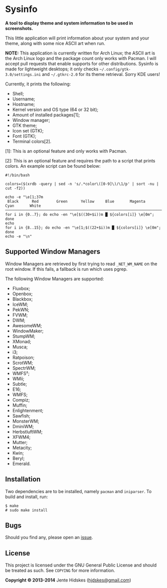 Sysinfo
=========

**A tool to display theme and system information to be used in screenshots.**

This little application will print information about your system and your theme, along with some nice ASCII art when run.

**NOTE:** This application is currently written for Arch Linux; the ASCII art is the Arch Linux logo and the package count only works with Pacman. I will accept pull requests that enable supports for other distributions. Sysinfo is made for lightweight desktops; it only checks `~/.config/gtk-3.0/settings.ini` and `~/.gtkrc-2.0` for its theme retrieval. Sorry KDE users!

Currently, it prints the following:
* Shell;
* Username;
* Hostname;
* Kernel version and OS type (64 or 32 bit);
* Amount of installed packages[1];
* Window manager;
* GTK theme;
* Icon set (GTK);
* Font (GTK);
* Terminal colors[2].

[1]: This is an optional feature and only works with Pacman.

[2]: This is an optional feature and requires the path to a script that prints colors. An example script can be found below:

	#!/bin/bash

	colors=($(xrdb -query | sed -n 's/.*color\([0-9]\)/\1/p' | sort -nu | cut -f2))

	echo -e "\e[1;37m
	 Black      Red        Green      Yellow     Blue       Magenta    Cyan       White
	───────────────────────────────────────────────────────────────────────────────────────\e[0m"
	for i in {0..7}; do echo -en "\e[$((30+$i))m █ ${colors[i]} \e[0m"; done
	echo
	for i in {8..15}; do echo -en "\e[1;$((22+$i))m █ ${colors[i]} \e[0m"; done
	echo -e "\n"

Supported Window Managers
--------------------------------------------------

Window Managers are retrieved by first trying to read `_NET_WM_NAME` on the root window. If this fails, a fallback is run which uses pgrep.

The following Window Managers are supported:

* Fluxbox;
* Openbox;
* Blackbox;
* IceWM;
* PekWN;
* FVWM;
* DWM;
* AwesomeWM;
* WindowMaker;
* StumpWM;
* XMonad;
* Musca;
* i3;
* Ratpoison;
* ScrotWM;
* SpectrWM;
* WMFS²;
* WMii;
* Subtle;
* E16;
* WMFS;
* Compiz;
* Muffin;
* Enlightenment;
* Sawfish;
* MonsterWM;
* DminiWM;
* HerbstluftWM;
* XFWM4;
* Mutter;
* Metacity;
* Kwin;
* Beryl;
* Emerald.

Installation
------------

Two dependencies are to be installed, namely `pacman` and `iniparser`.
To build and install, run:

	$ make
	# sudo make install

Bugs
----

Should you find any, please open an [issue][bug].

[bug]: https://github.com/Unia/sysinfo/issues

License
-------
This project is licensed under the GNU General Public License and should be treated as such. See `COPYING` for more information.

**Copyright © 2013-2014** Jente Hidskes (hjdskes@gmail.com)
